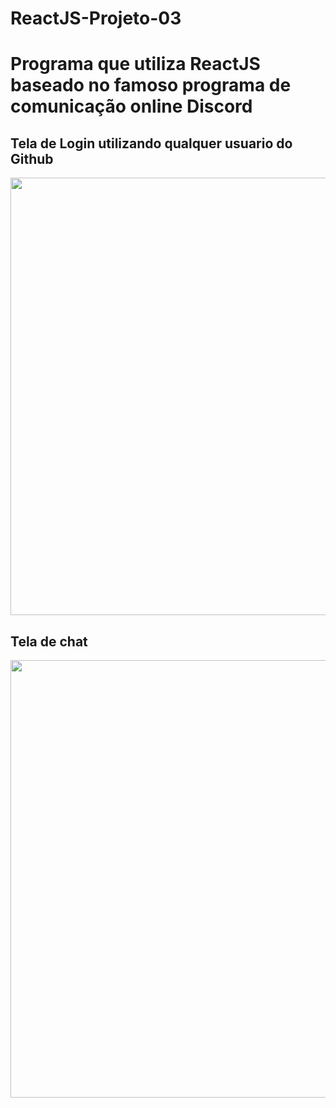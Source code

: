 ﻿# ReactJS-Projeto-03
# Programa que utiliza ReactJS baseado no famoso programa de comunicação online Discord

## Tela de Login utilizando qualquer usuario do Github

<div align="center">
<img src="https://user-images.githubusercontent.com/89206889/159370081-025359b0-f48b-43e0-a6e4-e11b7ff51fc2.jpg" width="700px" />
</div>

## Tela de chat

<div align="center">
<img src="https://user-images.githubusercontent.com/89206889/159373998-6685c45f-8bfb-4f25-82b0-fd1b29f4b572.jpg" width="700px" />
</div>
